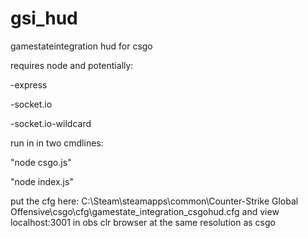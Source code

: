 # gsi_hud
gamestateintegration hud for csgo

requires node and potentially:

  -express

  -socket.io

  -socket.io-wildcard
  
run in in two cmdlines:

  "node csgo.js"

  "node index.js"
  
put the cfg here: C:\Steam\steamapps\common\Counter-Strike Global Offensive\csgo\cfg\gamestate_integration_csgohud.cfg
and view localhost:3001 in obs clr browser at the same resolution as csgo
